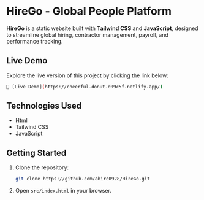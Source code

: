 # HireGo - Global People Platform

**HireGo** is a static website built with **Tailwind CSS** and **JavaScript**, designed to streamline global hiring, contractor management, payroll, and performance tracking.

## Live Demo

Explore the live version of this project by clicking the link below:
```bash
🔗 [Live Demo](https://cheerful-donut-d09c5f.netlify.app/)
  ```
## Technologies Used

- Html
- Tailwind CSS
- JavaScript

## Getting Started

1. Clone the repository:
   ```bash
   git clone https://github.com/abirc0928/HireGo.git
   ```
2. Open `src/index.html` in your browser.



